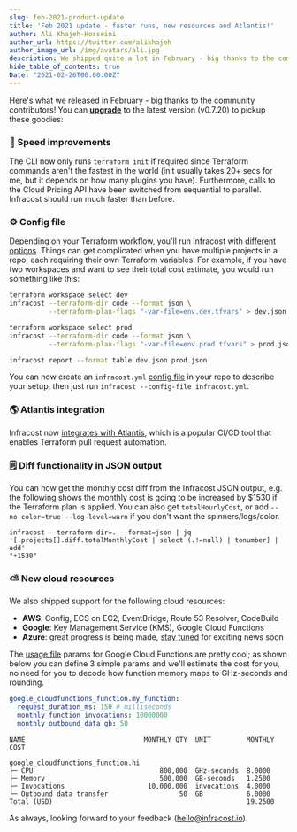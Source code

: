 ```yaml
---
slug: feb-2021-product-update
title: 'Feb 2021 update - faster runs, new resources and Atlantis!'
author: Ali Khajeh-Hosseini
author_url: https://twitter.com/alikhajeh
author_image_url: /img/avatars/ali.jpg
description: We shipped quite a lot in February - big thanks to the community contributors! Upgrade to pickup these goodies.
hide_table_of_contents: true
Date: "2021-02-26T00:00:00Z"
---
```


Here's what we released in February - big thanks to the community contributors! You can [**upgrade**](/docs/#1-install-infracost) to the latest version (v0.7.20) to pickup these goodies:

### 🚀 Speed improvements

The CLI now only runs `terraform init` if required since Terraform commands aren't the fastest in the world (init usually takes 20+ secs for me, but it depends on how many plugins you have). Furthermore, calls to the Cloud Pricing API have been switched from sequential to parallel. Infracost should run much faster than before.

### ⚙️ Config file

Depending on your Terraform workflow, you'll run Infracost with [different options](/docs/#usage-methods). Things can get complicated when you have multiple projects in a repo, each requiring their own Terraform variables. For example, if you have two workspaces and want to see their total cost estimate, you would run something like this:

```sh
terraform workspace select dev
infracost --terraform-dir code --format json \
          --terraform-plan-flags "-var-file=env.dev.tfvars" > dev.json

terraform workspace select prod
infracost --terraform-dir code --format json \
          --terraform-plan-flags "-var-file=env.prod.tfvars" > prod.json

infracost report --format table dev.json prod.json
```

You can now create an `infracost.yml` [config file](/docs/config_file) in your repo to describe your setup, then just run `infracost --config-file infracost.yml`.

### 🌎 Atlantis integration

Infracost now [integrates with Atlantis](/docs/integrations#atlantis), which is a popular CI/CD tool that enables Terraform pull request automation.

### 🗒️ Diff functionality in JSON output

You can now get the monthly cost diff from the Infracost JSON output, e.g. the following shows the monthly cost is going to be increased by $1530 if the Terraform plan is applied. You can also get `totalHourlyCost`, or add `--no-color=true --log-level=warn` if you don't want the spinners/logs/color.

```
infracost --terraform-dir=. --format=json | jq '[.projects[].diff.totalMonthlyCost | select (.!=null) | tonumber] | add'
"+1530"
```

### ⛅ New cloud resources

We also shipped support for the following cloud resources:
- **AWS**: Config, ECS on EC2, EventBridge, Route 53 Resolver, CodeBuild
- **Google**: Key Management Service (KMS), Google Cloud Functions
- **Azure**: great progress is being made, [stay tuned](https://github.com/infracost/infracost/issues/64) for exciting news soon

The [usage file](/docs/usage_based_resources) params for Google Cloud Functions are pretty cool; as shown below you can define 3 simple params and we'll estimate the cost for you, no need for you to decode how function memory maps to GHz-seconds and rounding.

```yml
google_cloudfunctions_function.my_function:
  request_duration_ms: 150 # milliseconds
  monthly_function_invocations: 10000000
  monthly_outbound_data_gb: 50
```

```
NAME                              MONTHLY QTY  UNIT         MONTHLY COST

google_cloudfunctions_function.hi
├─ CPU                                800,000  GHz-seconds  8.0000
├─ Memory                             500,000  GB-seconds   1.2500
├─ Invocations                     10,000,000  invocations  4.0000
└─ Outbound data transfer                  50  GB           6.0000
Total (USD)                                                 19.2500
```

As always, looking forward to your feedback ([hello@infracost.io](mailto:hello@infracost.io)).
